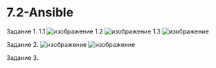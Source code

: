 # 7.2-Ansible

Задание 1.
1.1
![изображение](https://user-images.githubusercontent.com/118304300/227509551-75910d2d-3fb7-4c94-a62c-72bfd26207e5.png)
1.2
![изображение](https://user-images.githubusercontent.com/118304300/227509623-78db7adb-b3dc-4853-b161-dba5a5dfc898.png)
1.3
![изображение](https://user-images.githubusercontent.com/118304300/227509689-72148448-15f4-4251-b9d7-520ab9639b25.png)

Задание 2.
![изображение](https://user-images.githubusercontent.com/118304300/227509762-8a7234db-f7a0-4069-b792-b8047517184f.png)
![изображение](https://user-images.githubusercontent.com/118304300/227509901-0ce7aaa5-cd9b-44b1-9b01-d8758f058746.png)

Задание 3.
